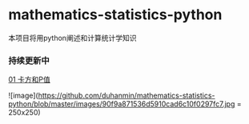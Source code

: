 # mathematics-statistics-python

本项目将用python阐述和计算统计学知识

### 持续更新中

[01 卡方和P值](https://github.com/duhanmin/mathematics-statistics-python/blob/master/01%20%E5%8D%A1%E6%96%B9%E5%92%8CP%E5%80%BC.py)


![image](https://github.com/duhanmin/mathematics-statistics-python/blob/master/images/90f9a871536d5910cad6c10f0297fc7.jpg = 250x250)